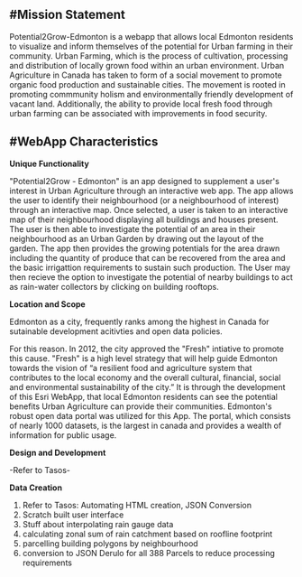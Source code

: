 #Mission Statement
----
Potential2Grow-Edmonton is a webapp that allows local Edmonton residents to visualize and inform themselves of the potential for 
Urban farming in their community. Urban Farming, which is the process of cultivation, processing and distribution of locally grown
food within an urban environment. Urban Agriculture in Canada has taken to form of a social movement to promote organic food 
production and sustainable cities. The movement is rooted in promoting commmunity holism and environmentally friendly development
of vacant land. Additionally, the ability to provide local fresh food through urban farming can be associated with improvements 
in food security.


#WebApp Characteristics
----
**Unique Functionality**

"Potential2Grow - Edmonton" is an app designed to supplement a user's interest in Urban Agriculture through an interactive web app. 
The app allows the user to identify their neighbourhood (or a neighbourhood of interest) through an interactive map. 
Once selected, a user is taken to an interactive map of their neighbourhood displaying all buildings and houses present. 
The user is then able to investigate the potential of an area in their neighbourhood as an Urban Garden by drawing out the layout 
of the garden. The app then provides the growing potentials for the area drawn including the quantity of produce that can be
recovered from the area and the basic irrigattion requirements to sustain such production. The User may then recieve the option 
to investigate the potential of nearby buildings to act as rain-water collectors by clicking on building rooftops.

**Location and Scope**

Edmonton as a city, frequently ranks among the highest in Canada for sutainable development acitivties and open data policies. 

For
this reason. In 2012, the city approved the "Fresh" intiative to promote this cause. 
"Fresh" is a high level strategy that will help guide Edmonton towards the vision of “a resilient food and agriculture system 
that contributes to the local economy and the overall cultural, financial, social and environmental sustainability of the city.”
It is through the development of this Esri WebApp, that local Edmonton residents can see the potential benefits Urban Agriculture
can provide their communities.
Edmonton's robust open data portal was utilized for this App. The portal, which consists of nearly 1000 datasets, is the largest in canada and provides a wealth of information for public usage. 

**Design and Development**

-Refer to Tasos-

**Data Creation**
 
 1. Refer to Tasos: Automating HTML creation, JSON Conversion
 2. Scratch built user interface
 3. Stuff about interpolating rain gauge data
 4. calculating zonal sum of rain catchment based on roofline footprint
 5. parcelling building polygons by neighbourhood
 6. conversion to JSON Derulo for all 388 Parcels to reduce processing requirements
 
